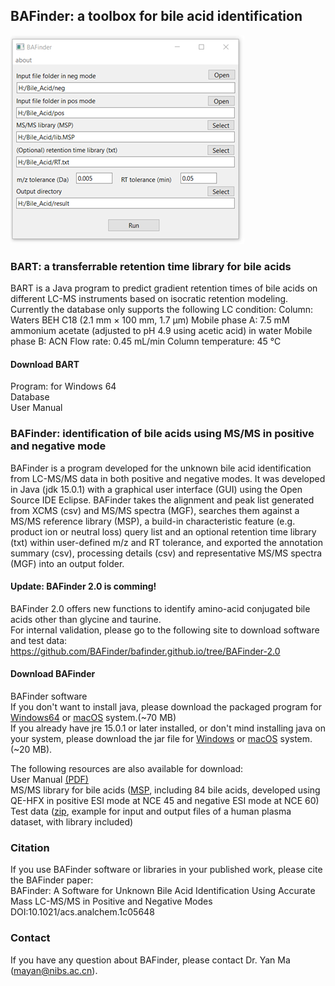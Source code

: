 ## BAFinder: a toolbox for bile acid identification

![BAFinder GUI](./doc/assets/BAFinder.png)

### BART: a transferrable retention time library for bile acids
BART is a Java program to predict gradient retention times of bile acids on different LC-MS instruments based on isocratic retention modeling. <br> 
Currently the database only supports the following LC condition:
Column: Waters BEH C18 (2.1 mm × 100 mm, 1.7 µm)
Mobile phase A: 7.5 mM ammonium acetate (adjusted to pH 4.9 using acetic acid) in water
Mobile phase B: ACN
Flow rate: 0.45 mL/min
Column temperature: 45 ℃

#### Download BART
Program: for Windows 64<br> 
Database<br> 
User Manual<br> 



### BAFinder: identification of bile acids using MS/MS in positive and negative mode
BAFinder is a program developed for the unknown bile acid identification from LC-MS/MS data in both positive and negative modes. It was developed in Java (jdk 15.0.1) with a graphical user interface (GUI) using the Open Source IDE Eclipse. BAFinder takes the alignment and peak list generated from XCMS (csv) and MS/MS spectra (MGF), searches them against a MS/MS reference library (MSP), a build-in characteristic feature (e.g. product ion or neutral loss) query list and an optional retention time library (txt) within user-defined m/z and RT tolerance, and exported the annotation summary (csv), processing details (csv) and representative MS/MS spectra (MGF) into an output folder.
#### Update: BAFinder 2.0 is comming!
BAFinder 2.0 offers new functions to identify amino-acid conjugated bile acids other than glycine and taurine. <br> 
For internal validation, please go to the following site to download software and test data:<br> 
https://github.com/BAFinder/bafinder.github.io/tree/BAFinder-2.0 <br> 

#### Download BAFinder

BAFinder software<br> 
If you don't want to install java, please download the packaged program for <a href="./software/BAFinder_windows64.zip" download>Windows64</a> or <a href="./software/BAFinder_macosx.zip" download>macOS</a> system.(~70 MB) <br> 
If you already have jre 15.0.1 or later installed, or don't mind installing java on your system, please download the jar file for <a href="./software/BAFinder_win.jar" download>Windows</a> or <a href="./software/BAFinder_macosx.jar" download>macOS</a> system. (~20 MB).

The following resources are also available for download:<br> 
User Manual <a href="./doc/assets/BAFinder User Manual v1.0.pdf" download>(PDF)</a> <br> 
MS/MS library for bile acids (<a href="./data/MSMS_library.msp" download>MSP</a>, including 84 bile acids, developed using QE-HFX in positive ESI mode at NCE 45 and negative ESI mode at NCE 60)<br> 
Test data (<a href="./data/Test data.zip" download>zip</a>, example for input and output files of a human plasma dataset, with library included)



### Citation

If you use BAFinder software or libraries in your published work, please cite the BAFinder paper:<br> 
BAFinder: A Software for Unknown Bile Acid Identification Using Accurate Mass LC-MS/MS in Positive and Negative Modes<br> 
DOI:10.1021/acs.analchem.1c05648

### Contact

If you have any question about BAFinder, please contact Dr. Yan Ma (mayan@nibs.ac.cn).




